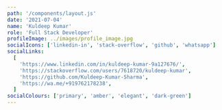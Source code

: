```yaml
---
path: '/components/layout.js'
date: '2021-07-04'
name: 'Kuldeep Kumar'
role: 'Full Stack Developer'
profileImage: ../images/profile_image.jpg
socialIcons: ['linkedin-in', 'stack-overflow', 'github', 'whatsapp']
socialLinks:
  [
    'https://www.linkedin.com/in/kuldeep-kumar-9a127676/',
    'https://stackoverflow.com/users/7618720/kuldeep-kumar',
    'https://github.com/Kuldeep-Kumar-Sharma',
    'https://wa.me/+919762178238',
  ]
socialColours: ['primary', 'amber', 'elegant', 'dark-green']
---
```

